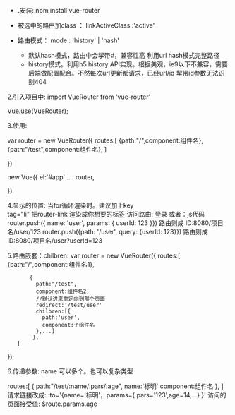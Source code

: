 * .安装: npm install vue-router

* 被选中的路由加class ： linkActiveClass :'active'
* 路由模式： mode : 'history' | 'hash'
    * 默认hash模式，路由中会挈带#，兼容性高 利用url hash模式完整路径
    * history模式。利用h5 history API实现。根据美观，ie9以下不兼容，需要后端做配置配合。不然每次url更新都请求，已经url/id 挈带id参数无法识别404

2.引入项目中:
   import VueRouter from 'vue-router'

   Vue.use(VueRouter);

3.使用:
  
   var router = new VueRouter({
       routes:[
           {path:"/",component:组件名},
           {path:"/test",component:组件名},
       ]

  })

  new Vue({
    el:'#app'
    ....
    router,

  })

4.显示的位置: <router-view></router-view>
   当for循环渲染时。建议加上key  
   tag="li"  把router-link 渲染成你想要的标签
  访问路由:   <router-link to=“/login” tag="li">登录</router-link>
      或者：js代码 router.push({ name: 'user', params: { userId: 123 }})  路由则成 ID:8080/项目名/user/123
                   router.push({path: '/user', query: {userId: 123}})     路由则成 ID:8080/项目名/user?userId=123

5.路由嵌套：chilbren:
var router = new VueRouter({
       routes:[
           {path:"/",component:组件名1},

           {
             path:"/test",
             component:组件名2,
             //默认进来重定向到那个页面
             redirect:'/test/user'
             chilbren:[{
               path:'user',
               component:子组件名
             },...]
            },
       ]

  });

6.传递参数: name  可以多个。也可以复杂类型

routes:[
           {
		path:"/test/:name/:pars/:age",
                name:'标明'
                component:组件名
	   },
       ]
请求链接改成: :to='{name='标明'，params={ pars='123',age=14,...} }'
访问的页面接受值:   $route.params.age 

 







